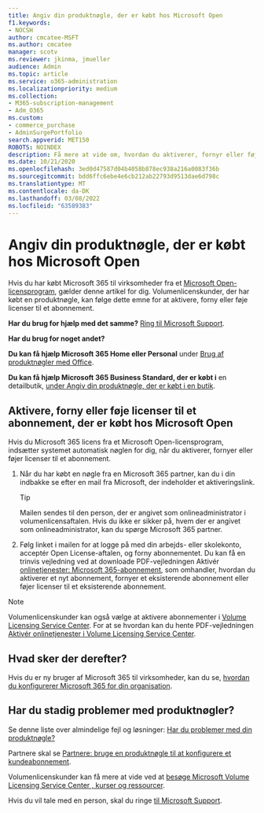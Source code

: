 ```yaml
---
title: Angiv din produktnøgle, der er købt hos Microsoft Open
f1.keywords:
- NOCSH
author: cmcatee-MSFT
ms.author: cmcatee
manager: scotv
ms.reviewer: jkinma, jmueller
audience: Admin
ms.topic: article
ms.service: o365-administration
ms.localizationpriority: medium
ms.collection:
- M365-subscription-management
- Adm_O365
ms.custom:
- commerce_purchase
- AdminSurgePortfolio
search.appverid: MET150
ROBOTS: NOINDEX
description: Få mere at vide om, hvordan du aktiverer, fornyr eller føjer licenser til Microsoft 365 for business-abonnement.
ms.date: 10/21/2020
ms.openlocfilehash: 3ed0d47587d04b4058b878ec938a216a0083f36b
ms.sourcegitcommit: bdd6ffc6ebe4e6cb212ab22793d9513dae6d798c
ms.translationtype: MT
ms.contentlocale: da-DK
ms.lasthandoff: 03/08/2022
ms.locfileid: "63589383"
---
```

# <a name="enter-your-product-key-purchased-from-microsoft-open"></a>Angiv din produktnøgle, der er købt hos Microsoft Open

Hvis du har købt Microsoft 365 til virksomheder fra et [Microsoft Open-licensprogram](https://go.microsoft.com/fwlink/p/?LinkID=613298), gælder denne artikel for dig. Volumenlicenskunder, der har købt en produktnøgle, kan følge dette emne for at aktivere, forny eller føje licenser til et abonnement.
  
 **Har du brug for hjælp med det samme?** [Ring til Microsoft Support](../admin/get-help-support.md).
  
 **Har du brug for noget andet?**

 **Du kan få hjælp Microsoft 365 Home eller Personal** under [Brug af produktnøgler med Office](https://support.microsoft.com/office/12a5763a-d45c-4685-8c95-a44500213759).
  
 **Du kan få hjælp Microsoft 365 Business Standard, der er købt i** en detailbutik, [under Angiv din produktnøgle, der er købt i en butik](enter-your-product-key.md).
  
## <a name="activate-renew-or-add-licenses-to-a-subscription-purchased-from-microsoft-open"></a>Aktivere, forny eller føje licenser til et abonnement, der er købt hos Microsoft Open

Hvis du Microsoft 365 licens fra et Microsoft Open-licensprogram, indsætter systemet automatisk nøglen for dig, når du aktiverer, fornyer eller føjer licenser til et abonnement.
  
1. Når du har købt en nøgle fra en Microsoft 365 partner, kan du i din indbakke se efter en mail fra Microsoft, der indeholder et aktiveringslink.

    > [!TIP]
    >  Mailen sendes til den person, der er angivet som onlineadministrator i volumenlicensaftalen. Hvis du ikke er sikker på, hvem der er angivet som onlineadministrator, kan du spørge Microsoft 365 partner. 
  
2. Følg linket i mailen for at logge på med din arbejds- eller skolekonto, acceptér Open License-aftalen, og forny abonnementet. Du kan få en trinvis vejledning ved at downloade PDF-vejledningen Aktivér [onlinetjenester: Microsoft 365-abonnement](https://go.microsoft.com/fwlink/p/?LinkId=618100), som omhandler, hvordan du aktiverer et nyt abonnement, fornyer et eksisterende abonnement eller føjer licenser til et eksisterende abonnement.

> [!NOTE]
> Volumenlicenskunder kan også vælge at aktivere abonnementer i [Volume Licensing Service Center](https://go.microsoft.com/fwlink/p/?LinkID=282016). For at se hvordan kan du hente PDF-vejledningen [Aktivér onlinetjenester i Volume Licensing Service Center](https://go.microsoft.com/fwlink/p/?LinkId=618096).
  
## <a name="whats-next"></a>Hvad sker der derefter?

Hvis du er ny bruger af Microsoft 365 til virksomheder, kan du se, [hvordan du konfigurerer Microsoft 365 for din organisation](../admin/setup/setup.md).
  
## <a name="still-having-trouble-with-product-keys"></a>Har du stadig problemer med produktnøgler?

Se denne liste over almindelige fejl og løsninger: [Har du problemer med din produktnøgle?](product-key-errors-and-solutions.md)
  
Partnere skal se [Partnere: bruge en produktnøgle til at konfigurere et kundeabonnement](https://support.microsoft.com/office/cf22c50f-95c9-4fa2-b959-c264de256d40).
  
Volumenlicenskunder kan få mere at vide ved at [besøge Microsoft Volume Licensing Service Center , kurser og ressourcer](https://go.microsoft.com/fwlink/p/?LinkId=618103).
  
Hvis du vil tale med en person, skal du ringe [til Microsoft Support](../admin/get-help-support.md).
